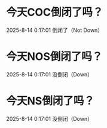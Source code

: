 # 今天COC倒闭了吗？

2025-8-14 0:17:01 倒闭了（Not Down）

# 今天NOS倒闭了吗？

2025-8-14 0:17:01 没倒闭（Down）

# 今天NS倒闭了吗？

2025-8-14 0:17:01 没倒闭（Down）

